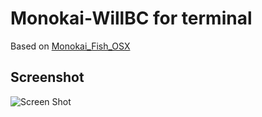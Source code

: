 # Monokai-WillBC for terminal
Based on [Monokai_Fish_OSX](https://github.com/benmarten/Monokai_Fish_OSX)

## Screenshot
![Screen Shot](https://user-images.githubusercontent.com/14329786/66798087-7f589280-ef3f-11e9-919d-4b122bb63497.png)
